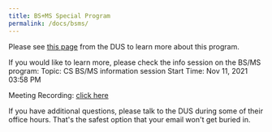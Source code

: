 ```yaml
---
title: BS+MS Special Program
permalink: /docs/bsms/
---
```


Please see [this page](https://dus.cs.yale.edu/bs+ms.html) from the DUS to learn more about this program.

If you would like to learn more, please check the info session on the BS/MS program:
Topic: CS BS/MS information session
Start Time: Nov 11, 2021 03:58 PM

Meeting Recording:
[click here](https://yale.zoom.us/rec/share/lvz_xkl03fAx-vCq7H9W83MyIOnu2VETqqMGXHeBgb28UH8MFwiC-2IkmuqAXNdd.IXhVr6OOW9_P9xPp)

If you have additional questions, please talk to the DUS during some of their office hours. That's the safest option that your email won't get buried in.
